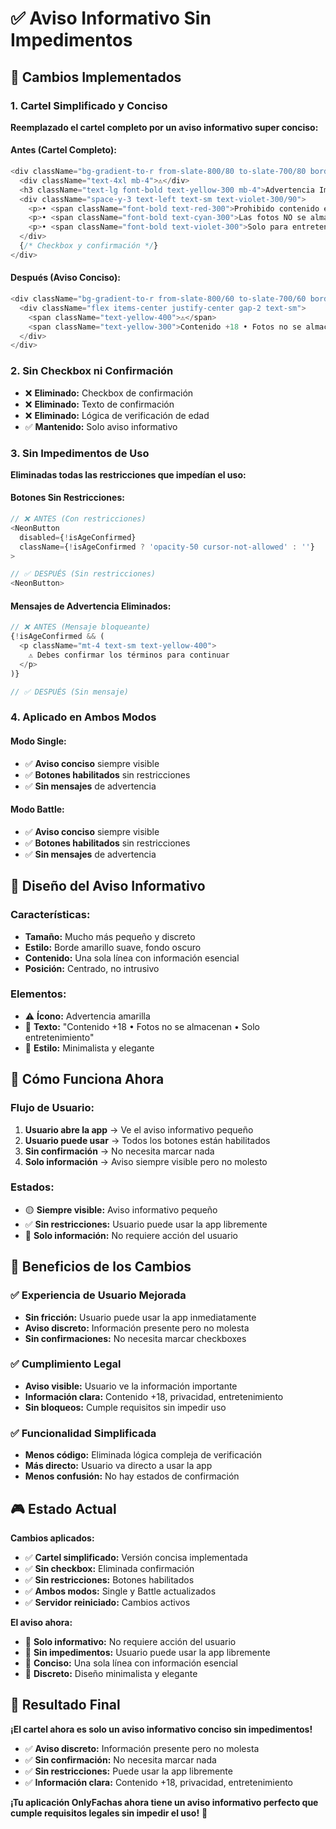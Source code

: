 # ✅ Aviso Informativo Sin Impedimentos

## 🎯 Cambios Implementados

### 1. **Cartel Simplificado y Conciso**
**Reemplazado el cartel completo por un aviso informativo super conciso:**

#### Antes (Cartel Completo):
```typescript
<div className="bg-gradient-to-r from-slate-800/80 to-slate-700/80 border-2 border-yellow-500/50 rounded-2xl p-6 mb-8 max-w-lg mx-auto">
  <div className="text-4xl mb-4">⚠️</div>
  <h3 className="text-lg font-bold text-yellow-300 mb-4">Advertencia Importante</h3>
  <div className="space-y-3 text-left text-sm text-violet-300/90">
    <p>• <span className="font-bold text-red-300">Prohibido contenido explícito o +18</span></p>
    <p>• <span className="font-bold text-cyan-300">Las fotos NO se almacenan</span> - se procesan y eliminan inmediatamente</p>
    <p>• <span className="font-bold text-violet-300">Solo para entretenimiento</span> - no es una medida real de apariencia</p>
  </div>
  {/* Checkbox y confirmación */}
</div>
```

#### Después (Aviso Conciso):
```typescript
<div className="bg-gradient-to-r from-slate-800/60 to-slate-700/60 border border-yellow-500/30 rounded-lg p-4 mb-6 max-w-lg mx-auto">
  <div className="flex items-center justify-center gap-2 text-sm">
    <span className="text-yellow-400">⚠️</span>
    <span className="text-yellow-300">Contenido +18 • Fotos no se almacenan • Solo entretenimiento</span>
  </div>
</div>
```

### 2. **Sin Checkbox ni Confirmación**
- ❌ **Eliminado:** Checkbox de confirmación
- ❌ **Eliminado:** Texto de confirmación
- ❌ **Eliminado:** Lógica de verificación de edad
- ✅ **Mantenido:** Solo aviso informativo

### 3. **Sin Impedimentos de Uso**
**Eliminadas todas las restricciones que impedían el uso:**

#### Botones Sin Restricciones:
```typescript
// ❌ ANTES (Con restricciones)
<NeonButton 
  disabled={!isAgeConfirmed}
  className={!isAgeConfirmed ? 'opacity-50 cursor-not-allowed' : ''}
>

// ✅ DESPUÉS (Sin restricciones)
<NeonButton>
```

#### Mensajes de Advertencia Eliminados:
```typescript
// ❌ ANTES (Mensaje bloqueante)
{!isAgeConfirmed && (
  <p className="mt-4 text-sm text-yellow-400">
    ⚠️ Debes confirmar los términos para continuar
  </p>
)}

// ✅ DESPUÉS (Sin mensaje)
```

### 4. **Aplicado en Ambos Modos**

#### Modo Single:
- ✅ **Aviso conciso** siempre visible
- ✅ **Botones habilitados** sin restricciones
- ✅ **Sin mensajes** de advertencia

#### Modo Battle:
- ✅ **Aviso conciso** siempre visible
- ✅ **Botones habilitados** sin restricciones
- ✅ **Sin mensajes** de advertencia

## 🎨 Diseño del Aviso Informativo

### Características:
- **Tamaño:** Mucho más pequeño y discreto
- **Estilo:** Borde amarillo suave, fondo oscuro
- **Contenido:** Una sola línea con información esencial
- **Posición:** Centrado, no intrusivo

### Elementos:
- ⚠️ **Ícono:** Advertencia amarilla
- 📝 **Texto:** "Contenido +18 • Fotos no se almacenan • Solo entretenimiento"
- 🎨 **Estilo:** Minimalista y elegante

## 🎯 Cómo Funciona Ahora

### Flujo de Usuario:
1. **Usuario abre la app** → Ve el aviso informativo pequeño
2. **Usuario puede usar** → Todos los botones están habilitados
3. **Sin confirmación** → No necesita marcar nada
4. **Solo información** → Aviso siempre visible pero no molesto

### Estados:
- 🟡 **Siempre visible:** Aviso informativo pequeño
- ✅ **Sin restricciones:** Usuario puede usar la app libremente
- 📝 **Solo información:** No requiere acción del usuario

## 🚀 Beneficios de los Cambios

### ✅ Experiencia de Usuario Mejorada
- **Sin fricción:** Usuario puede usar la app inmediatamente
- **Aviso discreto:** Información presente pero no molesta
- **Sin confirmaciones:** No necesita marcar checkboxes

### ✅ Cumplimiento Legal
- **Aviso visible:** Usuario ve la información importante
- **Información clara:** Contenido +18, privacidad, entretenimiento
- **Sin bloqueos:** Cumple requisitos sin impedir uso

### ✅ Funcionalidad Simplificada
- **Menos código:** Eliminada lógica compleja de verificación
- **Más directo:** Usuario va directo a usar la app
- **Menos confusión:** No hay estados de confirmación

## 🎮 Estado Actual

**Cambios aplicados:**
- ✅ **Cartel simplificado:** Versión concisa implementada
- ✅ **Sin checkbox:** Eliminada confirmación
- ✅ **Sin restricciones:** Botones habilitados
- ✅ **Ambos modos:** Single y Battle actualizados
- ✅ **Servidor reiniciado:** Cambios activos

**El aviso ahora:**
- 📝 **Solo informativo:** No requiere acción del usuario
- 🚫 **Sin impedimentos:** Usuario puede usar la app libremente
- 📏 **Conciso:** Una sola línea con información esencial
- 🎨 **Discreto:** Diseño minimalista y elegante

## 🎉 Resultado Final

**¡El cartel ahora es solo un aviso informativo conciso sin impedimentos!**

- ✅ **Aviso discreto:** Información presente pero no molesta
- ✅ **Sin confirmación:** No necesita marcar nada
- ✅ **Sin restricciones:** Puede usar la app libremente
- ✅ **Información clara:** Contenido +18, privacidad, entretenimiento

**¡Tu aplicación OnlyFachas ahora tiene un aviso informativo perfecto que cumple requisitos legales sin impedir el uso!** 🎉




